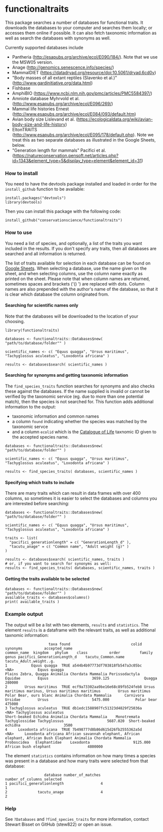 
#  functionaltraits

This package searches a number of databases for functional traits. It downloads the databases
to your computer and searches them locally; or accesses them online if possible. It can also 
fetch taxonomic information as well as search the databases with synonyms as well. 

Currently supported databases include
- Pantheria (http://esapubs.org/archive/ecol/E090/184/). Note that we use the MSW05 version.
- Anage (http://genomics.senescence.info/species/)
- MammalDIET (https://datadryad.org/resource/doi:10.5061/dryad.6cd0v)
- "Body masses of all extant reptiles (Slavenko et al.)" (http://www.gardinitiative.org/data.html)
- Fishbase
- AmphiBIO (https://www.ncbi.nlm.nih.gov/pmc/articles/PMC5584397/)
- Amniote database Myhrvold et al. (http://www.esapubs.org/archive/ecol/E096/269/)
- Mammal life histories Ernest (http://www.esapubs.org/archive/ecol/E084/093/default.htm)
- Avian body size Lislevand et al. (https://ecologicaldata.org/wiki/avian-body-size-and-life-history)
- EltonTRAITS (http://www.esapubs.org/archive/ecol/E095/178/default.php). Note we treat this as two separate databases as illustrated in the Google Sheets, below.
- "Generation length for mammals" Pacifici et al. (https://natureconservation.pensoft.net/articles.php?id=1343&element_type=5&display_type=element&element_id=31)



### How to install
You need to have the devtools package installed and loaded in order for the `install_github` function to be available:
~~~~
install.packages("devtools")
library(devtools)
~~~~

Then you can install this package with the following code:
~~~~
install_github("conservationscience/functionaltraits")
~~~~




### How to use
You need a list of species, and optionally, a list of the traits you want included in the results. If you don't specify any traits, then all databases are searched and all information is returned.

The list of traits available for selection in each database can be found on [Google Sheets](https://docs.google.com/spreadsheets/d/1-YtnOarUyNURLcGE9p6SdB44hZDAyETQhzZCZYJpFEA/edit?usp=sharing). When selecting a database, use the name given on the sheet, and when selecting columns, use the column name exactly as printed on the sheet. Please note that when column names are returned, sometimes spaces and brackets ('() ') are replaced with dots. Column names are also prepended with the author's name of the database, so that it is clear which database the column originated from.

#### Searching for scientific names only
Note that the databases will be downloaded to the location of your choosing.
~~~~
library(functionaltraits)

databases <- functionaltraits::Databases$new( "path/to/database/folder"" )

scientific_names <- c( "Equus quagga", "Ursus maritimus", "Tachyglossus aculeatus", "Loxodonta africana" )

results <- databases$search( scientific_names )
~~~~

#### Searching for synonyms and getting taxonomic information
The `find_species_traits` function searches for synonyms and also checks these against the databases. If the name supplied is invalid or cannot be verified by the taxonomic service (eg. due to more than one
potential match), then the species is not searched for. This function adds additional information to the output:
* taxonomic information and common names
* a column `found` indicating whether the species was matched by the taxonomic servce
* and a column `ecolid` which is the [Catalogue of Life](http://www.catalogueoflife.org/) taxnomic ID given to the accepted species name.
~~~~
databases <- functionaltraits::Databases$new( "path/to/database/folder"" )

scientific_names <- c( "Equus quagga", "Ursus maritimus", "Tachyglossus aculeatus", "Loxodonta africana" )

results <- find_species_traits( databases, scientific_names )
~~~~


#### Specifying which traits to include
There are many traits which can result in data frames with over 400 columns, so sometimes it is easier
to select the databases and columns you are interested before searching:
~~~~
databases <- functionaltraits::Databases$new( "path/to/database/folder"" )

scientific_names <- c( "Equus quagga", "Ursus maritimus", "Tachyglossus aculeatus", "Loxodonta africana" )

traits <- list( 
  "pacifici_generationlength" = c( "GenerationLength_d" ),
  "tacutu_anage" = c( "Common name", "Adult weight (g)" )
)

results <- databases$search( scientific_names, traits )
# or, if you want to search for synonyms as well:
results <- find_species_traits( databases, scientific_names, traits )
~~~~

#### Getting the traits available to be selected
~~~~
databases <- functionaltraits::Databases$new( "path/to/database/folder"" )
available_traits <- databases$columns()
print( available_traits )
~~~~


### Example output
The output will be a list with two elements, `results` and `statistics`. The element `results` is a dataframe with the relevant traits, as well as additional taxnomic information:
~~~~
                    taxa found                            colid                                           synonyms          accepted_name                                                        common_name  kingdom   phylum    class          order         family        genus pacifici_GenerationLength_d    tacutu_Common.name tacutu_Adult.weight..g.
1           Equus quagga  TRUE a544b4b97773df703818fb547a3c05bc                                               <NA>           Equus quagga                                               Plains Zebra, Quagga Animalia Chordata Mammalia Perissodactyla        Equidae        Equus                    3659.125                Quagga                  280000
2        Ursus maritimus  TRUE ecf9a73302aa9be16e68c89fb524feb8 Ursus maritimus marinus, Ursus maritimus maritimus        Ursus maritimus                                             Polar Bear, ours blanc Animalia Chordata Mammalia      Carnivora        Ursidae        Ursus                    5475.000            Polar bear                  475000
3 Tachyglossus aculeatus  TRUE db1edc1588907fc51323d4829f25036a                                               <NA> Tachyglossus aculeatus                                               Short-beaked Echidna Animalia Chordata Mammalia    Monotremata Tachyglossidae Tachyglossus                    5687.020  Short-beaked echidna                    3500
4     Loxodonta africana  TRUE 7b498777d8b86d615d26fb2555362a5d                                               <NA>     Loxodonta africana African savannah elephant, African elephant, African Bush Elephant Animalia Chordata Mammalia    Proboscidea   Elephantidae    Loxodonta                    9125.000 African bush elephant                 4800000
~~~~

The element `statistics` contains information on how many times a species was present in a database and how many traits were selected from that database:
~~~~
                  database number_of_matches number_of_columns_selected
1 pacifici_generationlength                 4                          1
2              tacutu_anage                 4                          2
~~~~

### Help

See `?Databases` and `?find_species_traits` for more information, contact Stewart Bisset on 
GitHub (stew822) or open an issue.

